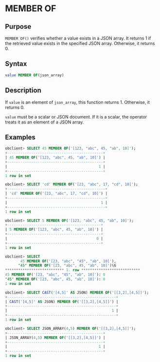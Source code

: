 # MEMBER OF

## Purpose

`MEMBER OF()` verifies whether a value exists in a JSON array. It returns 1 if the retrieved value exists in the specified JSON array. Otherwise, it returns 0.

## Syntax

```sql
value MEMBER OF(json_array)
```

## Description

If `value` is an element of `json_array`, this function returns 1. Otherwise, it returns 0.

`value` must be a scalar or JSON document. If it is a scalar, the operator treats it as an element of a JSON array.

## Examples

```sql
obclient> SELECT 45 MEMBER OF('[123, "abc", 45, "ab", 10]');
+--------------------------------------------+
| 45 MEMBER OF('[123, "abc", 45, "ab", 10]') |
+--------------------------------------------+
|                                          1 |
+--------------------------------------------+
1 row in set

obclient> SELECT 'cd' MEMBER OF('[23, "abc", 17, "cd", 10]');
+---------------------------------------------+
| 'cd' MEMBER OF('[23, "abc", 17, "cd", 10]') |
+---------------------------------------------+
|                                           1 |
+---------------------------------------------+
1 row in set

obclient> SELECT 5 MEMBER OF('[123, "abc", 45, "ab", 10]');
+-------------------------------------------+
| 5 MEMBER OF('[123, "abc", 45, "ab", 10]') |
+-------------------------------------------+
|                                         0 |
+-------------------------------------------+
1 row in set

obclient> SELECT
       45 MEMBER OF('[23, "abc", "45", "ab", 10]'),
      "45" MEMBER OF('[23, "abc", 45, "ab", 10]')\G
*************************** 1. row ***************************
45 MEMBER OF('[23, "abc", "45", "ab", 10]'): 0
"45" MEMBER OF('[23, "abc", 45, "ab", 10]'): 0
1 row in set

obclient> SELECT CAST('[4,5]' AS JSON) MEMBER OF('[[3,2],[4,5]]');
+--------------------------------------------------+
| CAST('[4,5]' AS JSON) MEMBER OF('[[3,2],[4,5]]') |
+--------------------------------------------------+
|                                                1 |
+--------------------------------------------------+
1 row in set

obclient> SELECT JSON_ARRAY(4,5) MEMBER OF('[[3,2],[4,5]]');
+--------------------------------------------+
| JSON_ARRAY(4,5) MEMBER OF('[[3,2],[4,5]]') |
+--------------------------------------------+
|                                          1 |
+--------------------------------------------+
1 row in set
```
